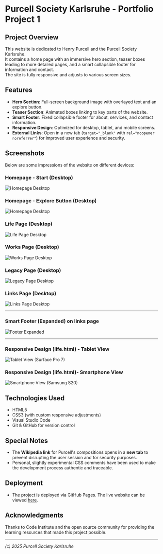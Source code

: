 # Purcell Society Karlsruhe - Portfolio Project 1

## Project Overview

This website is dedicated to Henry Purcell and the Purcell Society Karlsruhe.  
It contains a home page with an immersive hero section, teaser boxes leading to more detailed pages, and a smart collapsible footer for information and contact.  
The site is fully responsive and adjusts to various screen sizes.

## Features

- **Hero Section**: Full-screen background image with overlayed text and an explore button.
- **Teaser Section**: Animated boxes linking to key parts of the website.
- **Smart Footer**: Fixed collapsible footer for about, services, and contact information.
- **Responsive Design**: Optimized for desktop, tablet, and mobile screens.
- **External Links**: Open in a new tab (`target="_blank"` with `rel="noopener noreferrer"`) for improved user experience and security.

## Screenshots

Below are some impressions of the website on different devices:

### Homepage - Start (Desktop)
![Homepage Desktop](assets/images/screenshots/index-desktop.png)

### Homepage - Explore Button (Desktop)
![Homepage Desktop](assets/images/screenshots/index-desktop-explore.png)

### Life Page (Desktop)
![Life Page Desktop](assets/images/screenshots/life-desktop.png)

### Works Page (Desktop)
![Works Page Desktop](assets/images/screenshots/works-desktop.png)

### Legacy Page (Desktop)
![Legacy Page Desktop](assets/images/screenshots/legacy-desktop.png)

### Links Page (Desktop)
![Links Page Desktop](assets/images/screenshots/links-desktop.png)

---

### Smart Footer (Expanded) on links page
![Footer Expanded](assets/images/screenshots/footer-expanded.png)

---

### Responsive Design (life.html) - Tablet View
![Tablet View (Surface Pro 7)](assets/images/screenshots/tablet-view.png)

### Responsive Design (life.html)- Smartphone View
![Smartphone View (Samsung S20)](assets/images/screenshots/mobile-view.png)


## Technologies Used

- HTML5
- CSS3 (with custom responsive adjustments)
- Visual Studio Code
- Git & GitHub for version control

## Special Notes

- The **Wikipedia link** for Purcell's compositions opens in a **new tab** to prevent disrupting the user session and for security purposes.
- Personal, slightly experimental CSS comments have been used to make the development process authentic and traceable.

## Deployment

- The project is deployed via GitHub Pages.
The live website can be viewed [here](https://freewimoe.github.io/PP1-resub/).


## Acknowledgments

Thanks to Code Institute and the open source community for providing the learning resources that made this project possible.

---

*(c) 2025 Purcell Society Karlsruhe*